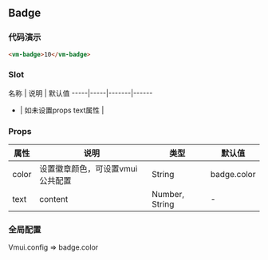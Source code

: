 ## Badge

### 代码演示
```html
<vm-badge>10</vm-badge>
```  
### Slot
名称 | 说明 | 默认值
-----|-----|-------|------
- | 如未设置props text属性 |


### Props
属性 | 说明 | 类型 | 默认值
-----|-----|-------|------
color | 设置徽章颜色，可设置vmui公共配置 | String | badge.color
text | content | Number, String | -

### 全局配置
Vmui.config => badge.color
